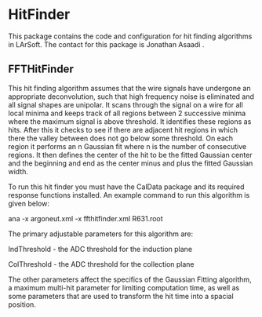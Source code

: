 HitFinder
========================

This package contains the code and configuration for hit finding algorithms in LArSoft. The contact for this package is Jonathan Asaadi .

FFTHitFinder
------------------------------

This hit finding algorithm assumes that the wire signals have undergone an appropriate deconvolution, such that high frequency noise is eliminated and all signal shapes are unipolar. It scans through the signal on a wire for all local minima and keeps track of all regions between 2 successive minima where the maximum signal is above threshold. It identifies these regions as hits. After this it checks to see if there are adjacent hit regions in which there the valley between does not go below some threshold. On each region it performs an n Gaussian fit where n is the number of consecutive regions. It then defines the center of the hit to be the fitted Gaussian center and the beginning and end as the center minus and plus the fitted Gaussian width.

To run this hit finder you must have the CalData package and its required response functions installed. An example command to run this algorithm is given below:

ana -x argoneut.xml -x ffthitfinder.xml R631.root

The primary adjustable parameters for this algorithm are:

IndThreshold - the ADC threshold for the induction plane

ColThreshold - the ADC threshold for the collection plane

The other parameters affect the specifics of the Gaussian Fitting algorithm, a maximum multi-hit parameter for limiting computation time, as well as some parameters that are used to transform the hit time into a spacial position.
